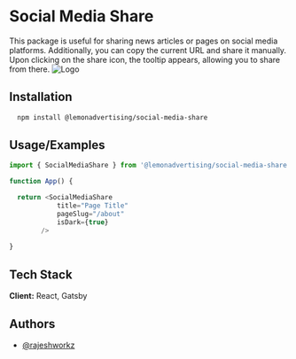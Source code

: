 
# Social Media Share

This package is useful for sharing news articles or pages on social media platforms. Additionally, you can copy the current URL and share it manually. Upon clicking on the share icon, the tooltip appears, allowing you to share from there.
![Logo](https://media.lemonhq.io/wp-content/uploads/2024/02/share.jpg)


## Installation


```bash
  npm install @lemonadvertising/social-media-share
```
    
## Usage/Examples

```javascript
import { SocialMediaShare } from '@lemonadvertising/social-media-share'

function App() {

  return <SocialMediaShare
            title="Page Title"
            pageSlug="/about"
            isDark={true}
        />
        
}
```


## Tech Stack

**Client:** React, Gatsby



## Authors

- [@rajeshworkz](https://www.github.com/lemonadvertising)

